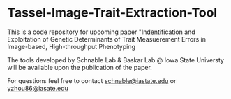 # Tassel-Image-Trait-Extraction-Tool

This is a code repository for upcoming paper "Indentification and Exploitation of Genetic Determinants of Trait Measuerement Errors in Image-based, High-throughput Phenotyping

The tools developed by Schnable Lab & Baskar Lab @ Iowa State Universty will be available upon the publication of the paper. 

For questions feel free to contact schnable@iastate.edu or yzhou86@iasate.edu
